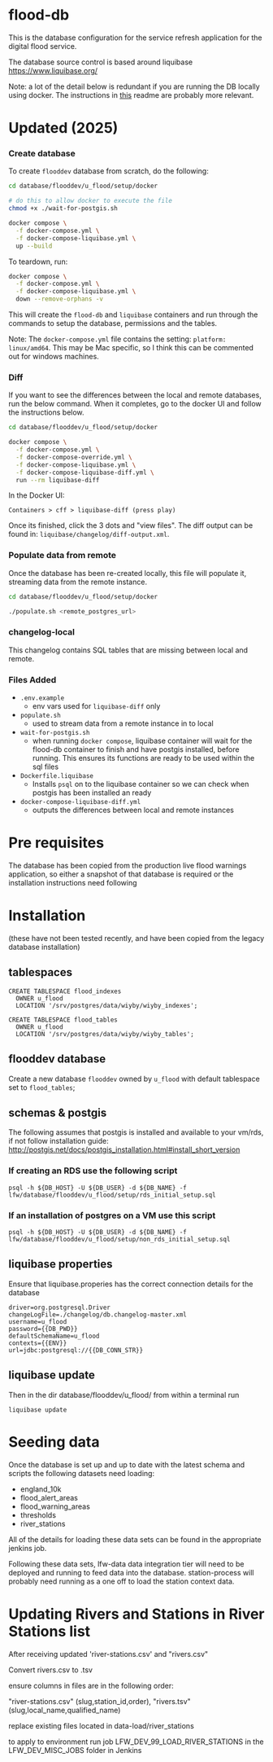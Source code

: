# flood-db

This is the database configuration for the service refresh application for the digital flood service.

The database source control is based around liquibase https://www.liquibase.org/

Note: a lot of the detail below is redundant if you are running the DB locally using docker. The instructions in [this](database/flooddev/u_flood/setup/docker/README.md) readme are probably more relevant.

# Updated (2025)

### Create database

To create `flooddev` database from scratch, do the following:

```bash
cd database/flooddev/u_flood/setup/docker

# do this to allow docker to execute the file
chmod +x ./wait-for-postgis.sh

docker compose \
  -f docker-compose.yml \
  -f docker-compose-liquibase.yml \
  up --build
```

To teardown, run:

```bash
docker compose \
  -f docker-compose.yml \
  -f docker-compose-liquibase.yml \
  down --remove-orphans -v
```

This will create the `flood-db` and `liquibase` containers and run through the commands to setup the database, permissions and the tables.

Note: The `docker-compose.yml` file contains the setting: `platform: linux/amd64`. This may be Mac specific, so I think this can be commented out for windows machines.

### Diff

If you want to see the differences between the local and remote databases, run the below command. When it completes, go to the docker UI and follow the instructions below.

```bash
cd database/flooddev/u_flood/setup/docker

docker compose \
  -f docker-compose.yml \
  -f docker-compose-override.yml \
  -f docker-compose-liquibase.yml \
  -f docker-compose-liquibase-diff.yml \
  run --rm liquibase-diff
```

In the Docker UI:
```
Containers > cff > liquibase-diff (press play)
```
Once its finished, click the 3 dots and "view files". The diff output can be found in: `liquibase/changelog/diff-output.xml`.

### Populate data from remote

Once the database has been re-created locally, this file will populate it, streaming data from the remote instance.

```bash
cd database/flooddev/u_flood/setup/docker

./populate.sh <remote_postgres_url>
```

### changelog-local

This changelog contains SQL tables that are missing between local and remote.

### Files Added

- `.env.example`
  - env vars used for `liquibase-diff` only
- `populate.sh`
  - used to stream data from a remote instance in to local
- `wait-for-postgis.sh`
  - when running `docker compose`, liquibase container will wait for the flood-db container to finish and have postgis installed, before running. This ensures its functions are ready to be used within the sql files
- `Dockerfile.liquibase`
  - Installs `psql` on to the liquibase container so we can check when postgis has been installed an ready
- `docker-compose-liquibase-diff.yml`
  - outputs the differences between local and remote instances

# Pre requisites

The database has been copied from the production live flood warnings application, so either a snapshot of that database is required or the installation instructions need following

# Installation
(these have not been tested recently, and have been copied from the legacy database installation)

## tablespaces

```
CREATE TABLESPACE flood_indexes
  OWNER u_flood
  LOCATION '/srv/postgres/data/wiyby/wiyby_indexes';

CREATE TABLESPACE flood_tables
  OWNER u_flood
  LOCATION '/srv/postgres/data/wiyby/wiyby_tables';
```

## flooddev database
Create a new database `flooddev` owned by `u_flood` with default tablespace set to `flood_tables`;

## schemas & postgis

The following assumes that postgis is installed and available to your vm/rds, if not follow installation guide: http://postgis.net/docs/postgis_installation.html#install_short_version

### If creating an RDS use the following script

```
psql -h ${DB_HOST} -U ${DB_USER} -d ${DB_NAME} -f lfw/database/flooddev/u_flood/setup/rds_initial_setup.sql
```

### If an installation of postgres on a VM use this script

```
psql -h ${DB_HOST} -U ${DB_USER} -d ${DB_NAME} -f lfw/database/flooddev/u_flood/setup/non_rds_initial_setup.sql
```

## liquibase properties

Ensure that liquibase.properies has the correct connection details for the database

```
driver=org.postgresql.Driver
changeLogFile=./changelog/db.changelog-master.xml
username=u_flood
password={{DB_PWD}}
defaultSchemaName=u_flood
contexts={{ENV}}
url=jdbc:postgresql://{{DB_CONN_STR}}
```


## liquibase update
Then in the dir database/flooddev/u_flood/ from within a terminal run

```
liquibase update
```

# Seeding data
Once the database is set up and up to date with the latest schema and scripts the following datasets need loading:

- england_10k
- flood_alert_areas
- flood_warning_areas
- thresholds
- river_stations

All of the details for loading these data sets can be found in the appropriate jenkins job.

Following these data sets, lfw-data data integration tier will need to be deployed and running to feed data into the database. station-process will probably need running as a one off to load the station context data.

# Updating Rivers and Stations in River Stations list

After receiving updated 'river-stations.csv' and "rivers.csv"

Convert rivers.csv to .tsv

ensure columns in files are in the following order:

"river-stations.csv" (slug,station_id,order), 
"rivers.tsv" (slug,local_name,qualified_name)

replace existing files located in data-load/river_stations

to apply to environment run job LFW_DEV_99_LOAD_RIVER_STATIONS in the LFW_DEV_MISC_JOBS folder in Jenkins
